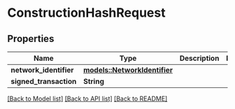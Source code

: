 # ConstructionHashRequest

## Properties

| Name                   | Type                                                  | Description | Notes |
| ---------------------- | ----------------------------------------------------- | ----------- | ----- |
| **network_identifier** | [**models::NetworkIdentifier**](NetworkIdentifier.md) |             |       |
| **signed_transaction** | **String**                                            |             |       |

[[Back to Model list]](../README.md#documentation-for-models)
[[Back to API list]](../README.md#documentation-for-api-endpoints) [[Back to README]](../README.md)
